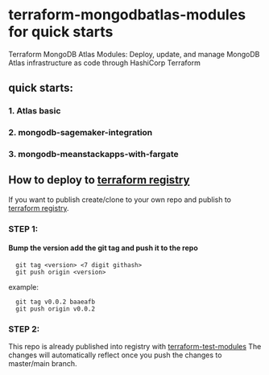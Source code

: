 # terraform-mongodbatlas-modules for quick starts
Terraform MongoDB Atlas Modules: Deploy, update, and manage MongoDB Atlas infrastructure as code through HashiCorp Terraform 

## quick starts:
  ### 1. Atlas basic
  ### 2. mongodb-sagemaker-integration
  ### 3. mongodb-meanstackapps-with-fargate


## How to deploy to [terraform registry](https://registry.terraform.io/browse/modules)

If you want to publish create/clone to your own repo and publish to [terraform registry](https://registry.terraform.io/browse/modules).


### STEP 1: 

#### Bump the version add the git tag and push it to the repo
```
  git tag <version> <7 digit githash>
  git push origin <version>
```
example:
```
  git tag v0.0.2 baaeafb
  git push origin v0.0.2
```

### STEP 2: 

This repo is already published into registry with [terraform-test-modules](https://registry.terraform.io/modules/govardhanpagidi/modules/test/latest)
The changes will automatically reflect once you push the changes to master/main branch.


